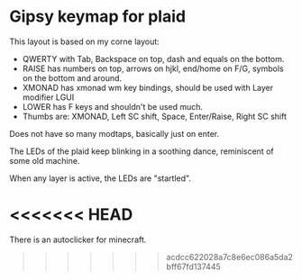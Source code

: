 # Gipsy keymap for plaid

This layout is based on my corne layout:
* QWERTY with Tab, Backspace on top, dash and equals on the bottom.
* RAISE has numbers on top, arrows on hjkl, end/home on F/G, symbols on the
  bottom and around.
* XMONAD has xmonad wm key bindings, should be used with Layer modifier LGUI
* LOWER has F keys and shouldn't be used much.
* Thumbs are: XMONAD, Left SC shift, Space, Enter/Raise, Right SC shift

Does not have so many modtaps, basically just on enter.

The LEDs of the plaid keep blinking in a soothing dance, reminiscent of some
old machine.

When any layer is active, the LEDs are "startled".

<<<<<<< HEAD
=======
There is an autoclicker for minecraft.

>>>>>>> acdcc622028a7c8e6ec086a5da2bff67fd137445
